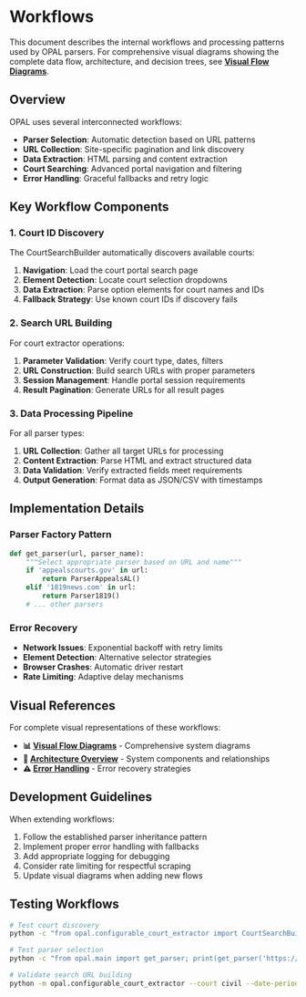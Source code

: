 # Workflows

This document describes the internal workflows and processing patterns used by OPAL parsers. For comprehensive visual diagrams showing the complete data flow, architecture, and decision trees, see **[Visual Flow Diagrams](../user-guide/visual-flow-diagrams.md)**.

## Overview

OPAL uses several interconnected workflows:

- **Parser Selection**: Automatic detection based on URL patterns
- **URL Collection**: Site-specific pagination and link discovery  
- **Data Extraction**: HTML parsing and content extraction
- **Court Searching**: Advanced portal navigation and filtering
- **Error Handling**: Graceful fallbacks and retry logic

## Key Workflow Components

### 1. Court ID Discovery

The CourtSearchBuilder automatically discovers available courts:

1. **Navigation**: Load the court portal search page
2. **Element Detection**: Locate court selection dropdowns  
3. **Data Extraction**: Parse option elements for court names and IDs
4. **Fallback Strategy**: Use known court IDs if discovery fails

### 2. Search URL Building

For court extractor operations:

1. **Parameter Validation**: Verify court type, dates, filters
2. **URL Construction**: Build search URLs with proper parameters
3. **Session Management**: Handle portal session requirements
4. **Result Pagination**: Generate URLs for all result pages

### 3. Data Processing Pipeline

For all parser types:

1. **URL Collection**: Gather all target URLs for processing
2. **Content Extraction**: Parse HTML and extract structured data  
3. **Data Validation**: Verify extracted fields meet requirements
4. **Output Generation**: Format data as JSON/CSV with timestamps

## Implementation Details

### Parser Factory Pattern

```python
def get_parser(url, parser_name):
    """Select appropriate parser based on URL and name"""
    if 'appealscourts.gov' in url:
        return ParserAppealsAL()
    elif '1819news.com' in url:
        return Parser1819()
    # ... other parsers
```

### Error Recovery

- **Network Issues**: Exponential backoff with retry limits
- **Element Detection**: Alternative selector strategies  
- **Browser Crashes**: Automatic driver restart
- **Rate Limiting**: Adaptive delay mechanisms

## Visual References

For complete visual representations of these workflows:

- **📊 [Visual Flow Diagrams](../user-guide/visual-flow-diagrams.md)** - Comprehensive system diagrams
- **🔧 [Architecture Overview](architecture.md)** - System components and relationships
- **⚠️ [Error Handling](error_handling.md)** - Error recovery strategies

## Development Guidelines

When extending workflows:

1. Follow the established parser inheritance pattern
2. Implement proper error handling with fallbacks
3. Add appropriate logging for debugging
4. Consider rate limiting for respectful scraping
5. Update visual diagrams when adding new flows

## Testing Workflows

```bash
# Test court discovery
python -c "from opal.configurable_court_extractor import CourtSearchBuilder; CourtSearchBuilder().discover_court_ids()"

# Test parser selection  
python -c "from opal.main import get_parser; print(get_parser('https://1819news.com/', 'Parser1819'))"

# Validate search URL building
python -m opal.configurable_court_extractor --court civil --date-period 7d --dry-run
```